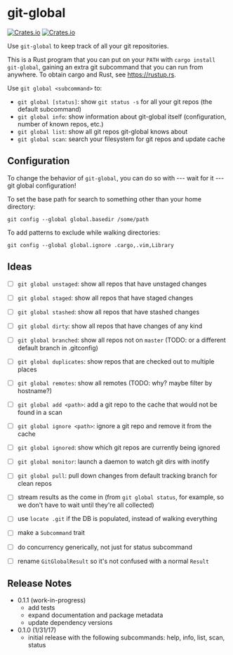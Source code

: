 # git-global

[![Crates.io](https://img.shields.io/crates/v/git-global.svg)](https://crates.io/crates/git-global)
[![Crates.io](https://img.shields.io/crates/d/git-global.svg)](https://crates.io/crates/git-global)

Use `git-global` to keep track of all your git repositories.

This is a Rust program that you can put on your `PATH` with `cargo install
git-global`, gaining an extra git subcommand that you can run from anywhere. To
obtain cargo and Rust, see https://rustup.rs.

Use `git global <subcommand>` to:

* `git global [status]`: show `git status -s` for all your git repos (the
  default subcommand)
* `git global info`: show information about git-global itself (configuration,
  number of known repos, etc.)
* `git global list`: show all git repos git-global knows about
* `git global scan`: search your filesystem for git repos and update cache

## Configuration

To change the behavior of `git-global`, you can do so with --- wait for it
--- git global configuration!

To set the base path for search to something other than your home directory:
```
git config --global global.basedir /some/path
```

To add patterns to exclude while walking directories:
```
git config --global global.ignore .cargo,.vim,Library
```

## Ideas

* [ ] `git global unstaged`: show all repos that have unstaged changes
* [ ] `git global staged`: show all repos that have staged changes
* [ ] `git global stashed`: show all repos that have stashed changes
* [ ] `git global dirty`: show all repos that have changes of any kind
* [ ] `git global branched`: show all repos not on `master` (TODO: or a different
  default branch in .gitconfig)
* [ ] `git global duplicates`: show repos that are checked out to multiple places
* [ ] `git global remotes`: show all remotes (TODO: why? maybe filter by hostname?)

* [ ] `git global add <path>`: add a git repo to the cache that would not be found in a scan
* [ ] `git global ignore <path>`: ignore a git repo and remove it from the cache
* [ ] `git global ignored`: show which git repos are currently being ignored
* [ ] `git global monitor`: launch a daemon to watch git dirs with inotify
* [ ] `git global pull`: pull down changes from default tracking branch for clean repos

* [ ] stream results as the come in (from `git global status`, for example, so we don't
  have to wait until they're all collected)
* [ ] use `locate .git` if the DB is populated, instead of walking everything
* [ ] make a `Subcommand` trait
* [ ] do concurrency generically, not just for status subcommand
* [ ] rename `GitGlobalResult` so it's not confused with a normal `Result`

## Release Notes

* 0.1.1 (work-in-progress)
  * add tests
  * expand documentation and package metadata
  * update dependency versions
* 0.1.0 (1/31/17)
  * initial release with the following subcommands: help, info, list, scan, status
